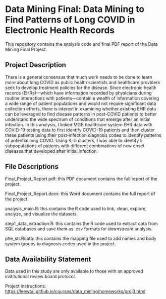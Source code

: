 # Data Mining Final: Data Mining to Find Patterns of Long COVID in Electronic Health Records

This repository contains the analysis code and final PDF report of the Data Mining Final Project.

## Project Description
There is a general consensus that much work needs to be done to learn more about long COVID as public health scientists and healthcare providers seek to develop treatment policies for the disease. Since electronic health records (EHRs)—which have information recorded by physicians during routine interactions with patients—contain a wealth of information covering a wide range of patient populations and would not require significant data collection efforts, there is interest in examining whether existing EHR data can be leveraged to find disease patterns in post-COVID patients to better understand the wide spectrum of conditions that emerge after an initial infection. In this analysis, I linked MGB healthcare system EHR data with COVID-19 testing data to first identify COVID-19 patients and then cluster these patients using their post-infection diagnosis codes to identify patterns of potential long COVID. Using K=5 clusters, I was able to identify 5 subpopulations of patients with different combinations of new onset diseases that developed after initial infection.

## File Descriptions
Final_Project_Report.pdf: this PDF document contains the full report of the project. 

Final_Project_Report.docx: this Word document contains the full report of the project. 

analysis_main.R: this contains the R code used to link, clean, explore, analyze, and visualize the datasets. 

step1_data_extraction.R: this contains the R code used to extract data from SQL databases and save them as .csv formats for downstream analysis.

phe_str.Rdata: this contains the mapping file used to add names and body system groups to diagnosis codes used in the project. 

## Data Availability Statement
Data used in this study are only available to those with an approved institutional review board protocol. 

Project instructions: https://leewtai.github.io/courses/data_mining/homeworks/proj3.html
